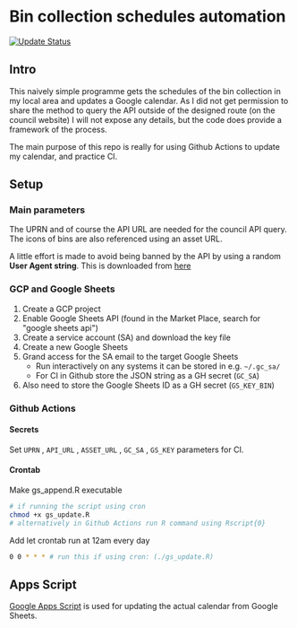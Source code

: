 # Bin collection schedules automation

[![Update Status](https://github.com/xinye1/bin_calendar/workflows/scheduled-run/badge.svg)](https://github.com/xinye1/bin_calendar/actions?query=workflow%3Ascheduled-run)


## Intro

This naively simple programme gets the schedules of the bin collection in my local area and updates a Google calendar. As I did not get permission to share the method to query the API outside of the designed route (on the council website) I will not expose any details, but the code does provide a framework of the process.

The main purpose of this repo is really for using Github Actions to update my calendar, and practice CI.

## Setup

### Main parameters

The UPRN and of course the API URL are needed for the council API query. The icons of bins are also referenced using an asset URL.

A little effort is made to avoid being banned by the API by using a random **User Agent string**. This is downloaded from [here](https://raw.githubusercontent.com/selwin/python-user-agents/master/user_agents/devices.json)

### GCP and Google Sheets

1. Create a GCP project
2. Enable Google Sheets API (found in the Market Place, search for "google sheets api")
3. Create a service account (SA) and download the key file
4. Create a new Google Sheets
5. Grand access for the SA email to the target Google Sheets
    * Run interactively on any systems it can be stored in e.g. `~/.gc_sa/`
    * For CI in Github store the JSON string as a GH secret (`GC_SA`)
6. Also need to store the Google Sheets ID as a GH secret (`GS_KEY_BIN`)

### Github Actions

#### Secrets

Set `UPRN` , `API_URL` , `ASSET_URL` , `GC_SA` , `GS_KEY` parameters for CI.

#### Crontab

Make gs_append.R executable

```bash
# if running the script using cron
chmod +x gs_update.R
# alternatively in Github Actions run R command using Rscript{0}
```

Add let crontab run at 12am every day

```bash
0 0 * * * # run this if using cron: (./gs_update.R)
```

## Apps Script

[Google Apps Script](https://developers.google.com/apps-script) is used for updating the actual calendar from Google Sheets.
